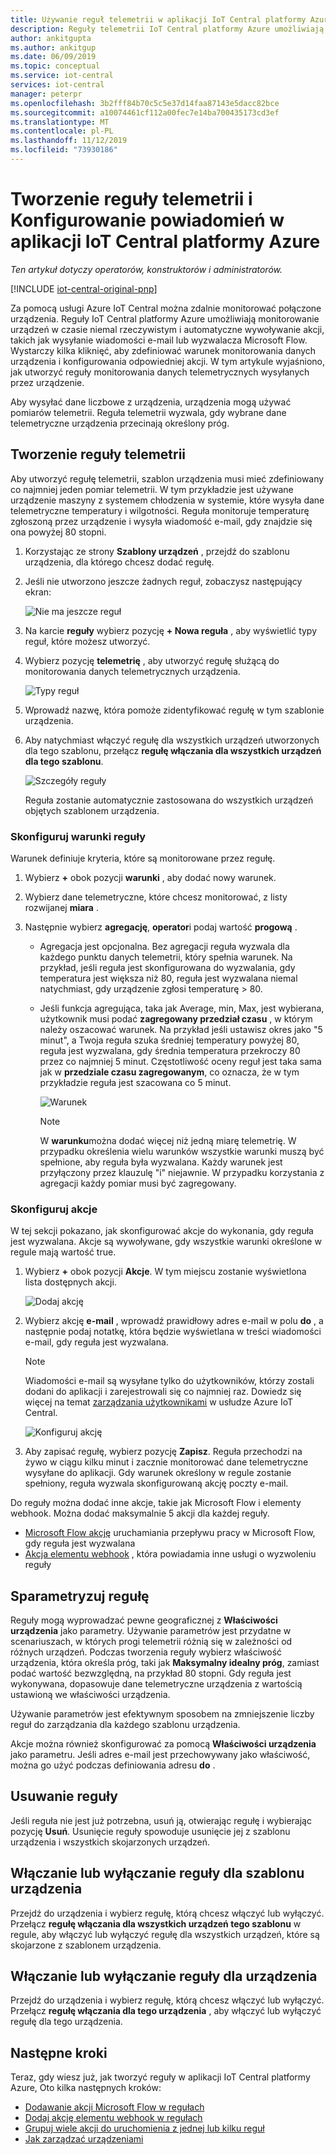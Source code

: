 ```yaml
---
title: Używanie reguł telemetrii w aplikacji IoT Central platformy Azure | Microsoft Docs
description: Reguły telemetrii IoT Central platformy Azure umożliwiają monitorowanie urządzeń w czasie niemal rzeczywistym oraz automatyczne wywoływanie akcji, takich jak wysyłanie wiadomości e-mail, gdy reguła jest wyzwalana.
author: ankitgupta
ms.author: ankitgup
ms.date: 06/09/2019
ms.topic: conceptual
ms.service: iot-central
services: iot-central
manager: peterpr
ms.openlocfilehash: 3b2fff84b70c5c5e37d14faa87143e5dacc82bce
ms.sourcegitcommit: a10074461cf112a00fec7e14ba700435173cd3ef
ms.translationtype: MT
ms.contentlocale: pl-PL
ms.lasthandoff: 11/12/2019
ms.locfileid: "73930186"
---
```

# <a name="create-a-telemetry-rule-and-set-up-notifications-in-your-azure-iot-central-application"></a>Tworzenie reguły telemetrii i Konfigurowanie powiadomień w aplikacji IoT Central platformy Azure

*Ten artykuł dotyczy operatorów, konstruktorów i administratorów.*

[!INCLUDE [iot-central-original-pnp](../../../includes/iot-central-original-pnp-note.md)]

Za pomocą usługi Azure IoT Central można zdalnie monitorować połączone urządzenia. Reguły IoT Central platformy Azure umożliwiają monitorowanie urządzeń w czasie niemal rzeczywistym i automatyczne wywoływanie akcji, takich jak wysyłanie wiadomości e-mail lub wyzwalacza Microsoft Flow. Wystarczy kilka kliknięć, aby zdefiniować warunek monitorowania danych urządzenia i konfigurowania odpowiedniej akcji. W tym artykule wyjaśniono, jak utworzyć reguły monitorowania danych telemetrycznych wysyłanych przez urządzenie.

Aby wysyłać dane liczbowe z urządzenia, urządzenia mogą używać pomiarów telemetrii. Reguła telemetrii wyzwala, gdy wybrane dane telemetryczne urządzenia przecinają określony próg.

## <a name="create-a-telemetry-rule"></a>Tworzenie reguły telemetrii

Aby utworzyć regułę telemetrii, szablon urządzenia musi mieć zdefiniowany co najmniej jeden pomiar telemetrii. W tym przykładzie jest używane urządzenie maszyny z systemem chłodzenia w systemie, które wysyła dane telemetryczne temperatury i wilgotności. Reguła monitoruje temperaturę zgłoszoną przez urządzenie i wysyła wiadomość e-mail, gdy znajdzie się ona powyżej 80 stopni.

1. Korzystając ze strony **Szablony urządzeń** , przejdź do szablonu urządzenia, dla którego chcesz dodać regułę.

1. Jeśli nie utworzono jeszcze żadnych reguł, zobaczysz następujący ekran:

    ![Nie ma jeszcze reguł](media/howto-create-telemetry-rules/rules_landing_page1.png)

1. Na karcie **reguły** wybierz pozycję **+ Nowa reguła** , aby wyświetlić typy reguł, które możesz utworzyć.

1. Wybierz pozycję **telemetrię** , aby utworzyć regułę służącą do monitorowania danych telemetrycznych urządzenia.

    ![Typy reguł](media/howto-create-telemetry-rules/rule_types1.png)

1. Wprowadź nazwę, która pomoże zidentyfikować regułę w tym szablonie urządzenia.

1. Aby natychmiast włączyć regułę dla wszystkich urządzeń utworzonych dla tego szablonu, przełącz **regułę włączania dla wszystkich urządzeń dla tego szablonu**.

   ![Szczegóły reguły](media/howto-create-telemetry-rules/rule_detail1.png)

    Reguła zostanie automatycznie zastosowana do wszystkich urządzeń objętych szablonem urządzenia.

### <a name="configure-the-rule-conditions"></a>Skonfiguruj warunki reguły

Warunek definiuje kryteria, które są monitorowane przez regułę.

1. Wybierz **+** obok pozycji **warunki** , aby dodać nowy warunek.

1. Wybierz dane telemetryczne, które chcesz monitorować, z listy rozwijanej **miara** .

1. Następnie wybierz **agregację**, **operator**i podaj wartość **progową** .
   - Agregacja jest opcjonalna. Bez agregacji reguła wyzwala dla każdego punktu danych telemetrii, który spełnia warunek. Na przykład, jeśli reguła jest skonfigurowana do wyzwalania, gdy temperatura jest większa niż 80, reguła jest wyzwalana niemal natychmiast, gdy urządzenie zgłosi temperaturę > 80.
   - Jeśli funkcja agregująca, taka jak Average, min, Max, jest wybierana, użytkownik musi podać **zagregowany przedział czasu** , w którym należy oszacować warunek. Na przykład jeśli ustawisz okres jako "5 minut", a Twoja reguła szuka średniej temperatury powyżej 80, reguła jest wyzwalana, gdy średnia temperatura przekroczy 80 przez co najmniej 5 minut. Częstotliwość oceny reguł jest taka sama jak w **przedziale czasu zagregowanym**, co oznacza, że w tym przykładzie reguła jest szacowana co 5 minut.

     ![Warunek](media/howto-create-telemetry-rules/aggregate_condition_filled_out1.png)

     >[!NOTE]
     >W **warunku**można dodać więcej niż jedną miarę telemetrię. W przypadku określenia wielu warunków wszystkie warunki muszą być spełnione, aby reguła była wyzwalana. Każdy warunek jest przyłączony przez klauzulę "i" niejawnie. W przypadku korzystania z agregacji każdy pomiar musi być zagregowany.

### <a name="configure-actions"></a>Skonfiguruj akcje

W tej sekcji pokazano, jak skonfigurować akcje do wykonania, gdy reguła jest wyzwalana. Akcje są wywoływane, gdy wszystkie warunki określone w regule mają wartość true.

1. Wybierz **+** obok pozycji **Akcje**. W tym miejscu zostanie wyświetlona lista dostępnych akcji.  

    ![Dodaj akcję](media/howto-create-telemetry-rules/add_action1.png)

1. Wybierz akcję **e-mail** , wprowadź prawidłowy adres e-mail w polu **do** , a następnie podaj notatkę, która będzie wyświetlana w treści wiadomości e-mail, gdy reguła jest wyzwalana.

    > [!NOTE]
    > Wiadomości e-mail są wysyłane tylko do użytkowników, którzy zostali dodani do aplikacji i zarejestrowali się co najmniej raz. Dowiedz się więcej na temat [zarządzania użytkownikami](howto-administer.md) w usłudze Azure IoT Central.

   ![Konfiguruj akcję](media/howto-create-telemetry-rules/configure_action1.png)

1. Aby zapisać regułę, wybierz pozycję **Zapisz**. Reguła przechodzi na żywo w ciągu kilku minut i zacznie monitorować dane telemetryczne wysyłane do aplikacji. Gdy warunek określony w regule zostanie spełniony, reguła wyzwala skonfigurowaną akcję poczty e-mail.

Do reguły można dodać inne akcje, takie jak Microsoft Flow i elementy webhook. Można dodać maksymalnie 5 akcji dla każdej reguły.

- [Microsoft Flow akcję](howto-add-microsoft-flow.md) uruchamiania przepływu pracy w Microsoft Flow, gdy reguła jest wyzwalana 
- [Akcja elementu webhook](howto-create-webhooks.md) , która powiadamia inne usługi o wyzwoleniu reguły

## <a name="parameterize-the-rule"></a>Sparametryzuj regułę

Reguły mogą wyprowadzać pewne geograficznej z **Właściwości urządzenia** jako parametry. Używanie parametrów jest przydatne w scenariuszach, w których progi telemetrii różnią się w zależności od różnych urządzeń. Podczas tworzenia reguły wybierz właściwość urządzenia, która określa próg, taki jak **Maksymalny idealny próg**, zamiast podać wartość bezwzględną, na przykład 80 stopni. Gdy reguła jest wykonywana, dopasowuje dane telemetryczne urządzenia z wartością ustawioną we właściwości urządzenia.

Używanie parametrów jest efektywnym sposobem na zmniejszenie liczby reguł do zarządzania dla każdego szablonu urządzenia.

Akcje można również skonfigurować za pomocą **Właściwości urządzenia** jako parametru. Jeśli adres e-mail jest przechowywany jako właściwość, można go użyć podczas definiowania adresu **do** .

## <a name="delete-a-rule"></a>Usuwanie reguły

Jeśli reguła nie jest już potrzebna, usuń ją, otwierając regułę i wybierając pozycję **Usuń**. Usunięcie reguły spowoduje usunięcie jej z szablonu urządzenia i wszystkich skojarzonych urządzeń.

## <a name="enable-or-disable-a-rule-for-a-device-template"></a>Włączanie lub wyłączanie reguły dla szablonu urządzenia

Przejdź do urządzenia i wybierz regułę, którą chcesz włączyć lub wyłączyć. Przełącz **regułę włączania dla wszystkich urządzeń tego szablonu** w regule, aby włączyć lub wyłączyć regułę dla wszystkich urządzeń, które są skojarzone z szablonem urządzenia.

## <a name="enable-or-disable-a-rule-for-a-device"></a>Włączanie lub wyłączanie reguły dla urządzenia

Przejdź do urządzenia i wybierz regułę, którą chcesz włączyć lub wyłączyć. Przełącz **regułę włączania dla tego urządzenia** , aby włączyć lub wyłączyć regułę dla tego urządzenia.

## <a name="next-steps"></a>Następne kroki

Teraz, gdy wiesz już, jak tworzyć reguły w aplikacji IoT Central platformy Azure, Oto kilka następnych kroków:

- [Dodawanie akcji Microsoft Flow w regułach](howto-add-microsoft-flow.md)
- [Dodaj akcję elementu webhook w regułach](howto-create-webhooks.md)
- [Grupuj wiele akcji do uruchomienia z jednej lub kilku reguł](howto-use-action-groups.md)
- [Jak zarządzać urządzeniami](howto-manage-devices.md)
